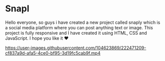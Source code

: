 # Snapl
Hello everyone, so guys i have created a new project called snaply which is a social media platform where you can post anything text or image. This project is fully responsive and I have created it using HTML, CSS and JavaScript. I hope you like it ❤️




https://user-images.githubusercontent.com/104623869/222471209-cf837a9d-afa5-4ce0-bf95-3d19fc5cab9f.mp4

